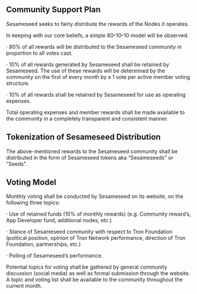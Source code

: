 ## Community Support Plan
Sesameseed seeks to fairly distribute the rewards of the Nodes it operates.

In keeping with our core beliefs, a simple 80–10–10 model will be observed.

· 80% of all rewards will be distributed to the Sesameseed community in proportion to all votes cast.

· 10% of all rewards generated by Sesameseed shall be retained by Sesameseed. The use of these rewards will be determined by the community on the first of every month by a 1 vote per active member voting structure.

· 10% of all rewards shall be retained by Sesameseed for use as operating expenses.

Total operating expenses and member rewards shall be made available to the community in a completely transparent and consistent manner.

## Tokenization of Sesameseed Distribution
The above-mentioned rewards to the Sesameseed community shall be distributed in the form of Sesameseed tokens aka “Sesameseeds” or “Seeds”.

## Voting Model
Monthly voting shall be conducted by Sesameseed on its website, on the following three topics:

· Use of retained funds (10% of monthly rewards) (e.g. Community reward’s, App Developer fund, additional nodes, etc.)

· Stance of Sesameseed community with respect to Tron Foundation (political position, opinion of Tron Network performance, direction of Tron Foundation, partnerships, etc.)

· Polling of Sesameseed’s performance.

Potential topics for voting shall be gathered by general community discussion (social media) as well as formal submission through the website. A topic and voting list shall be available to the community throughout the current month.